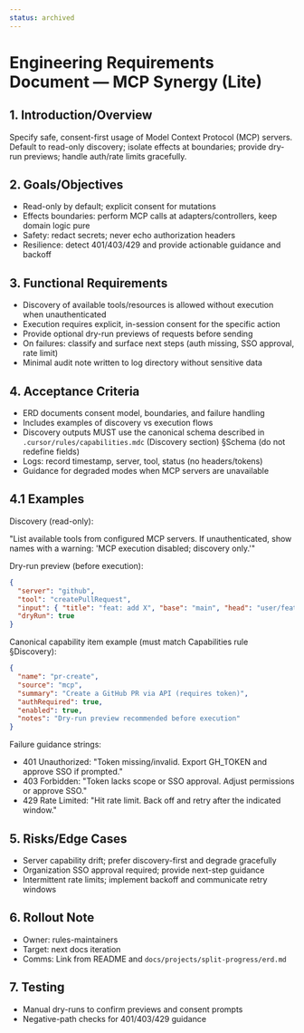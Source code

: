 ```yaml
---
status: archived
---
```

# Engineering Requirements Document — MCP Synergy (Lite)


## 1. Introduction/Overview

Specify safe, consent-first usage of Model Context Protocol (MCP) servers. Default to read-only discovery; isolate effects at boundaries; provide dry-run previews; handle auth/rate limits gracefully.

## 2. Goals/Objectives

- Read-only by default; explicit consent for mutations
- Effects boundaries: perform MCP calls at adapters/controllers, keep domain logic pure
- Safety: redact secrets; never echo authorization headers
- Resilience: detect 401/403/429 and provide actionable guidance and backoff

## 3. Functional Requirements

- Discovery of available tools/resources is allowed without execution when unauthenticated
- Execution requires explicit, in-session consent for the specific action
- Provide optional dry-run previews of requests before sending
- On failures: classify and surface next steps (auth missing, SSO approval, rate limit)
- Minimal audit note written to log directory without sensitive data

## 4. Acceptance Criteria

- ERD documents consent model, boundaries, and failure handling
- Includes examples of discovery vs execution flows
- Discovery outputs MUST use the canonical schema described in `.cursor/rules/capabilities.mdc` (Discovery section) §Schema (do not redefine fields)
- Logs: record timestamp, server, tool, status (no headers/tokens)
- Guidance for degraded modes when MCP servers are unavailable

## 4.1 Examples

Discovery (read-only):

"List available tools from configured MCP servers. If unauthenticated, show names with a warning: 'MCP execution disabled; discovery only.'"

Dry-run preview (before execution):

```json
{
  "server": "github",
  "tool": "createPullRequest",
  "input": { "title": "feat: add X", "base": "main", "head": "user/feat-x" },
  "dryRun": true
}
```

Canonical capability item example (must match Capabilities rule §Discovery):

```json
{
  "name": "pr-create",
  "source": "mcp",
  "summary": "Create a GitHub PR via API (requires token)",
  "authRequired": true,
  "enabled": true,
  "notes": "Dry-run preview recommended before execution"
}
```

Failure guidance strings:

- 401 Unauthorized: "Token missing/invalid. Export GH_TOKEN and approve SSO if prompted."
- 403 Forbidden: "Token lacks scope or SSO approval. Adjust permissions or approve SSO."
- 429 Rate Limited: "Hit rate limit. Back off and retry after the indicated window."

## 5. Risks/Edge Cases

- Server capability drift; prefer discovery-first and degrade gracefully
- Organization SSO approval required; provide next-step guidance
- Intermittent rate limits; implement backoff and communicate retry windows

## 6. Rollout Note

- Owner: rules-maintainers
- Target: next docs iteration
- Comms: Link from README and `docs/projects/split-progress/erd.md`

## 7. Testing

- Manual dry-runs to confirm previews and consent prompts
- Negative-path checks for 401/403/429 guidance
